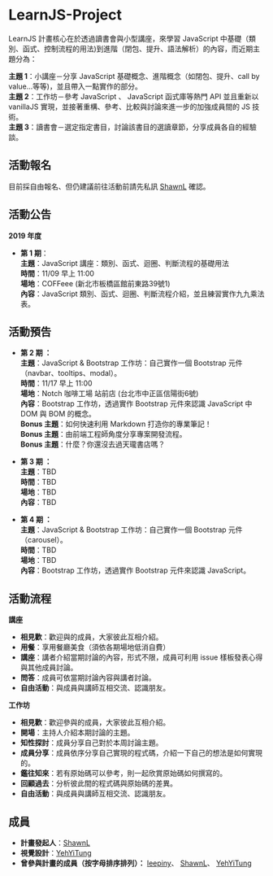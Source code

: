 # LearnJS-Project

LearnJS 計畫核心在於透過讀書會與小型講座，來學習 JavaScript 中基礎（類別、函式、控制流程的用法)到進階（閉包、提升、語法解析）的內容，而近期主題分為：<br>

**主題 1**：小講座－分享 JavaScript 基礎概念、進階概念（如閉包、提升、call by value...等等)，並且帶入一點實作的部分。<br>
**主題 2**：工作坊－參考 JavaScript 、 JavaScript 函式庫等熱門 API 並且重新以 vanillaJS 實現，並接著重構、參考、比較與討論來進一步的加強成員間的 JS 技術。<br>
**主題 3**：讀書會－選定指定書目，討論該書目的選讀章節，分享成員各自的經驗談。<br>

## 活動報名

目前採自由報名、但仍建議前往活動前請先私訊 [ShawnL](https://www.facebook.com/profile.php?id=100004228181424) 確認。

## 活動公告

**2019 年度** <br>
- **第 1 期**：<br>
  **主題**：JavaScript 講座：類別、函式、迴圈、判斷流程的基礎用法 <br>
  **時間**：11/09 早上 11:00 <br>
  **場地**：COFFeee (新北市板橋區館前東路39號1) <br>
  **內容**：JavaScript 類別、函式、迴圈、判斷流程介紹，並且練習實作九九乘法表。 <br>
 
 ## 活動預告
 
- **第 2 期 ：**<br>
  **主題**：JavaScript & Bootstrap 工作坊：自己實作一個 Bootstrap 元件（navbar、tooltips、modal）。 <br>
  **時間**：11/17 早上 11:00<br>
  **場地**：Notch 咖啡工場 站前店 (台北市中正區信陽街6號) <br>
  **內容**：Bootstrap 工作坊，透過實作 Bootstrap 元件來認識 JavaScript 中 DOM 與 BOM 的概念。 <br>
  **Bonus 主題**：如何快速利用 Markdown 打造你的專業筆記！ <br>
  **Bonus 主題**：由前端工程師角度分享專案開發流程。 <br>
  **Bonus 主題**：什麼？你還沒去過天瓏書店嗎？ <br>

- **第 3 期 ：**<br>
  **主題**：TBD <br>
  **時間**：TBD <br>
  **場地**：TBD <br>
  **內容**：TBD <br>

- **第 4 期 ：**<br>
  **主題**：JavaScript & Bootstrap 工作坊：自己實作一個 Bootstrap 元件（carousel）。 <br>
  **時間**：TBD <br>
  **場地**：TBD <br>
  **內容**：Bootstrap 工作坊，透過實作 Bootstrap 元件來認識 JavaScript。 <br>

## 活動流程

**講座**
- **相見歡**：歡迎與的成員，大家彼此互相介紹。
- **用餐**：享用餐廳美食（須依各期場地低消自費）
- **講座**：講者介紹當期討論的內容，形式不限，成員可利用 issue 樣板發表心得與其他成員討論。
- **問答**：成員可依當期討論內容與講者討論。
- **自由活動**：與成員與講師互相交流、認識朋友。

**工作坊**
- **相見歡**：歡迎參與的成員，大家彼此互相介紹。
- **開場**：主持人介紹本期討論的主題。
- **知性探討**：成員分享自己對於本周討論主題。
- **成員分享**：成員依序分享自己實現的程式碼，介紹一下自己的想法是如何實現的。
- **鑑往知來**：若有原始碼可以參考，則一起欣賞原始碼如何撰寫的。
- **回顧過去**：分析彼此間的程式碼與原始碼的差異。
- **自由活動**：與成員與講師互相交流、認識朋友。

## 成員

- **計畫發起人**：[ShawnL](https://github.com/shawnlin0201)
- **視覺設計**：[YehYiTung](https://github.com/yehyitung)
- **曾參與計畫的成員（按字母排序排列）：**
[leepiny](https://github.com/leepiny)、
[ShawnL](https://github.com/shawnlin0201)、
[YehYiTung](https://github.com/yehyitung)


